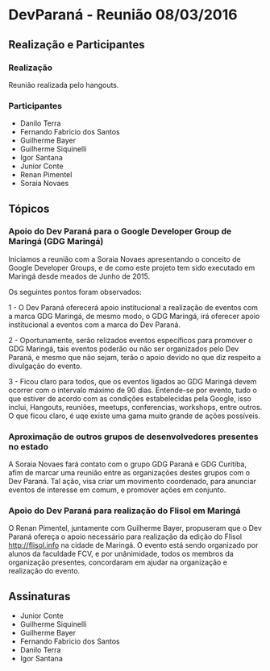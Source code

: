 # DevParaná - Reunião 08/03/2016

## Realização e Participantes
### Realização
Reunião realizada pelo hangouts.

### Participantes
- Danilo Terra
- Fernando Fabricio dos Santos
- Guilherme Bayer
- Guilherme Siquinelli
- Igor Santana
- Junior Conte
- Renan Pimentel
- Soraia Novaes

## Tópicos
### Apoio do Dev Paraná para o Google Developer Group de Maringá (GDG Maringá)

Iniciamos a reunião com a Soraia Novaes apresentando o conceito de Google Developer Groups, e de como este projeto tem sido executado em Maringá desde meados de Junho de 2015.

Os seguintes pontos foram observados:

1 - O Dev Paraná oferecerá apoio institucional a realização de eventos com a marca GDG Maringá, de mesmo modo, o GDG Maringá, irá oferecer apoio institucional a eventos com a marca do Dev Paraná.

2 - Oportunamente, serão relizados eventos específicos para promover o GDG Maringá, tais eventos poderão ou não ser organizados pelo Dev Paraná, e mesmo que não sejam, terão o apoio devido no que diz respeito a divulgação do evento.

3 - Ficou claro para todos, que os eventos ligados ao GDG Maringá devem ocorrer com o intervalo máximo de 90 dias. Entende-se por evento, tudo o que estiver de acordo com as condições estabelecidas pela Google, isso inclui, Hangouts, reuniões, meetups, conferencias, workshops, entre outros. O que ficou claro, é uqe existe uma gama muito grande de ações possíveis.

### Aproximação de outros grupos de desenvolvedores presentes no estado

A Soraia Novaes fará contato com o grupo GDG Paraná e GDG Curitiba, afim de marcar uma reunião entre as organizações destes grupos com o Dev Paraná. Tal ação, visa criar um movimento coordenado, para anunciar eventos de interesse em comum, e promover ações em conjunto.

### Apoio do Dev Paraná para realização do Flisol em Maringá

O Renan Pimentel, juntamente com Guilherme Bayer, propuseram que o Dev Paraná ofereça o apoio necessário para realização da edição do Flisol http://flisol.info na cidade de Maringá. O evento está sendo organizado por alunos da faculdade FCV, e por unânimidade, todos os membros da organização presentes, concordaram em ajudar na organização e realização do evento.

## Assinaturas

- Junior Conte
- Guilherme Siquinelli
- Guilherme Bayer
- Fernando Fabricio dos Santos
- Danilo Terra
- Igor Santana
